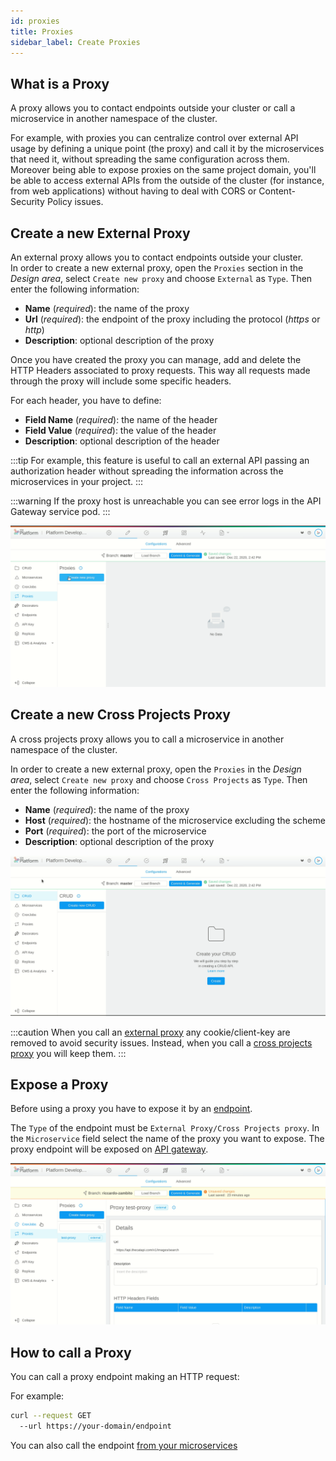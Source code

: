 ```yaml
---
id: proxies
title: Proxies
sidebar_label: Create Proxies
---
```


## What is a Proxy

A proxy allows you to contact endpoints outside your cluster or call a microservice in another namespace of the cluster.

For example, with proxies you can centralize control over external API usage by defining a unique point (the proxy) and call it by the microservices that need it, without spreading the same configuration across them.
Moreover being able to expose proxies on the same project domain, you'll be able to access external APIs from the outside of the cluster (for instance, from web applications) without having to deal with CORS or Content-Security Policy issues.

## Create a new External Proxy

An external proxy allows you to contact endpoints outside your cluster.  
In order to create a new external proxy, open the `Proxies` section in the *Design area*, select `Create new proxy` and choose `External` as `Type`. Then enter the following information:

* **Name** (*required*): the name of the proxy
* **Url** (*required*): the endpoint of the proxy including the protocol (*https* or *http*)
* **Description**: optional description of the proxy

Once you have created the proxy you can manage, add and delete the HTTP Headers associated to proxy requests. This way all requests made through the proxy will include some specific headers.

For each header, you have to define:

* **Field Name** (*required*): the name of the header
* **Field Value** (*required*): the value of the header
* **Description**: optional description of the header

:::tip
For example, this feature is useful to call an external API passing an authorization header without spreading the information across the microservices in your project.
:::

:::warning
If the proxy host is unreachable you can see error logs in the API Gateway service pod.
:::

![external proxy creation](img/how_to_create_external_proxy.gif)

## Create a new Cross Projects Proxy

A cross projects proxy allows you to call a microservice in another namespace of the cluster.

In order to create a new external proxy, open the `Proxies` in the *Design area*, select `Create new proxy` and choose `Cross Projects` as `Type`. Then enter the following information:

* **Name** (*required*): the name of the proxy
* **Host** (*required*): the hostname of the microservice excluding the scheme
* **Port** (*required*): the port of the microservice
* **Description**: optional description of the proxy

![cross proxy creation](img/how_to_create_cross_proxy.gif)

:::caution
When you call an [external proxy](#create-a-new-external-proxy) any cookie/client-key are removed to avoid security issues. Instead, when you call a [cross projects proxy](#create-a-new-cross-projects-proxy) you will keep them.
:::

## Expose a Proxy

Before using a proxy you have to expose it by an [endpoint](endpoints.md#what-is-an-endpoint).

The `Type` of the endpoint must be `External Proxy/Cross Projects proxy`. In the `Microservice` field select the name of the proxy you want to expose. The proxy endpoint will be exposed on [API gateway](../../../runtime_suite/api-gateway/overview.md).

![Expose proxy](img/how_to_expose_proxy.gif)

## How to call a Proxy

You can call a proxy endpoint making an HTTP request:

For example:

```bash
curl --request GET 
  --url https://your-domain/endpoint 
```

You can also call the endpoint [from your microservices](../../../getting_started/faqs.md)
